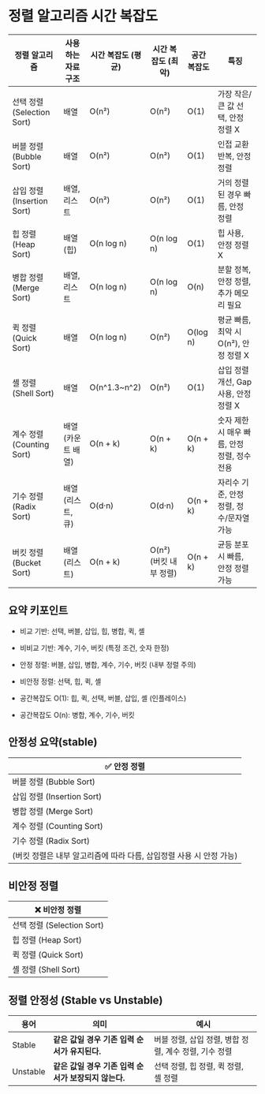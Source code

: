 # 정렬 알고리즘 시간 복잡도
| 정렬 알고리즘        | 사용하는 자료구조  | 시간 복잡도 (평균) | 시간 복잡도 (최악) | 공간 복잡도   | 특징                                      |
|-----------------|-----------------|-----------------|-----------------|--------------|-----------------------------------------|
| 선택 정렬 (Selection Sort) | 배열              | O(n²)           | O(n²)           | O(1)         | 가장 작은/큰 값 선택, 안정 정렬 X            |
| 버블 정렬 (Bubble Sort)    | 배열              | O(n²)           | O(n²)           | O(1)         | 인접 교환 반복, 안정 정렬                    |
| 삽입 정렬 (Insertion Sort) | 배열, 리스트        | O(n²)           | O(n²)           | O(1)         | 거의 정렬된 경우 빠름, 안정 정렬              |
| 힙 정렬 (Heap Sort)       | 배열 (힙)           | O(n log n)      | O(n log n)      | O(1)         | 힙 사용, 안정 정렬 X                        |
| 병합 정렬 (Merge Sort)     | 배열, 리스트        | O(n log n)      | O(n log n)      | O(n)         | 분할 정복, 안정 정렬, 추가 메모리 필요        |
| 퀵 정렬 (Quick Sort)      | 배열              | O(n log n)      | O(n²)           | O(log n)     | 평균 빠름, 최악 시 O(n²), 안정 정렬 X         |
| 셸 정렬 (Shell Sort)      | 배열              | O(n^1.3~n^2)    | O(n²)           | O(1)         | 삽입 정렬 개선, Gap 사용, 안정 정렬 X         |
| 계수 정렬 (Counting Sort)  | 배열 (카운트 배열)  | O(n + k)        | O(n + k)        | O(n + k)     | 숫자 제한 시 매우 빠름, 안정 정렬, 정수 전용  |
| 기수 정렬 (Radix Sort)     | 배열 (리스트, 큐)   | O(d·n)          | O(d·n)          | O(n + k)     | 자리수 기준, 안정 정렬, 정수/문자열 가능      |
| 버킷 정렬 (Bucket Sort)    | 배열 (리스트)       | O(n + k)        | O(n²) (버킷 내부 정렬) | O(n + k) | 균등 분포 시 빠름, 안정 정렬 가능            |

## 요약 키포인트
- 비교 기반: 선택, 버블, 삽입, 힙, 병합, 퀵, 셸

- 비비교 기반: 계수, 기수, 버킷 (특정 조건, 숫자 한정)

- 안정 정렬: 버블, 삽입, 병합, 계수, 기수, 버킷 (내부 정렬 주의)

- 비안정 정렬: 선택, 힙, 퀵, 셸

- 공간복잡도 O(1): 힙, 퀵, 선택, 버블, 삽입, 셸 (인플레이스)

- 공간복잡도 O(n): 병합, 계수, 기수, 버킷

## 안정성 요약(stable)
| ✅ 안정 정렬                                  |
| ---------------------------------------- |
| 버블 정렬 (Bubble Sort)                      |
| 삽입 정렬 (Insertion Sort)                   |
| 병합 정렬 (Merge Sort)                       |
| 계수 정렬 (Counting Sort)                    |
| 기수 정렬 (Radix Sort)                       |
| (버킷 정렬은 내부 알고리즘에 따라 다름, 삽입정렬 사용 시 안정 가능) |

## 비안정 정렬
| ❌ 비안정 정렬               |
| ---------------------- |
| 선택 정렬 (Selection Sort) |
| 힙 정렬 (Heap Sort)       |
| 퀵 정렬 (Quick Sort)      |
| 셸 정렬 (Shell Sort)      |

## 정렬 안정성 (Stable vs Unstable)
| 용어       | 의미                               | 예시                                |
| -------- | -------------------------------- | --------------------------------- |
| Stable   | **같은 값일 경우 기존 입력 순서가 유지된다.**     | 버블 정렬, 삽입 정렬, 병합 정렬, 계수 정렬, 기수 정렬 |
| Unstable | **같은 값일 경우 기존 입력 순서가 보장되지 않는다.** | 선택 정렬, 힙 정렬, 퀵 정렬, 셸 정렬           |
